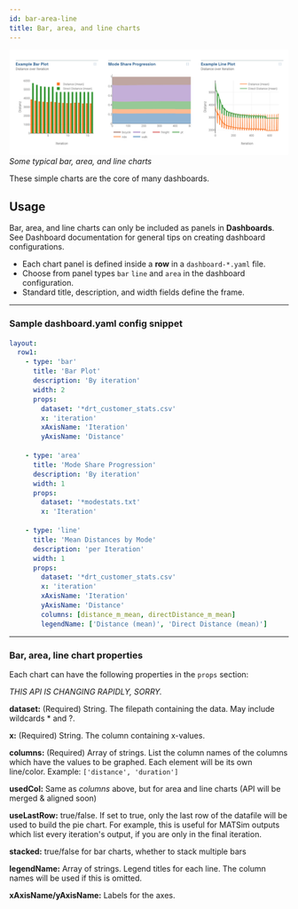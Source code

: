 ```yaml
---
id: bar-area-line
title: Bar, area, and line charts
---
```


![bar area example](assets/bar-line.png)
_Some typical bar, area, and line charts_

These simple charts are the core of many dashboards.

## Usage

Bar, area, and line charts can only be included as panels in **Dashboards**. See Dashboard documentation for general tips on creating dashboard configurations.

- Each chart panel is defined inside a **row** in a `dashboard-*.yaml` file.
- Choose from panel types `bar` `line` and `area` in the dashboard configuration.
- Standard title, description, and width fields define the frame.

---

### Sample dashboard.yaml config snippet

```yaml
layout:
  row1:
    - type: 'bar'
      title: 'Bar Plot'
      description: 'By iteration'
      width: 2
      props:
        dataset: '*drt_customer_stats.csv'
        x: 'iteration'
        xAxisName: 'Iteration'
        yAxisName: 'Distance'

    - type: 'area'
      title: 'Mode Share Progression'
      description: 'By iteration'
      width: 1
      props:
        dataset: '*modestats.txt'
        x: 'Iteration'

    - type: 'line'
      title: 'Mean Distances by Mode'
      description: 'per Iteration'
      width: 1
      props:
        dataset: '*drt_customer_stats.csv'
        x: 'iteration'
        xAxisName: 'Iteration'
        yAxisName: 'Distance'
        columns: [distance_m_mean, directDistance_m_mean]
        legendName: ['Distance (mean)', 'Direct Distance (mean)']
```

---

### Bar, area, line chart properties

Each chart can have the following properties in the `props` section:

_THIS API IS CHANGING RAPIDLY, SORRY._

**dataset:** (Required) String. The filepath containing the data. May include wildcards \* and ?.

**x:** (Required) String. The column containing x-values.

**columns:** (Required) Array of strings. List the column names of the columns which have the values to be graphed. Each element will be its own line/color. Example: `['distance', 'duration']`

**usedCol:** Same as _columns_ above, but for area and line charts (API will be merged & aligned soon)

**useLastRow:** true/false. If set to true, only the last row of the datafile will be used to build the pie chart. For example, this is useful for MATSim outputs which list every iteration's output, if you are only in the final iteration.

**stacked:** true/false for bar charts, whether to stack multiple bars

**legendName:** Array of strings. Legend titles for each line. The column names will be used if this is omitted.

**xAxisName/yAxisName:** Labels for the axes.
